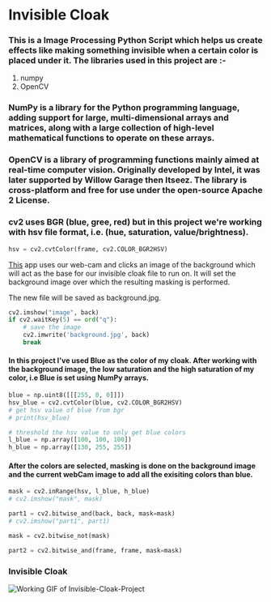 # Invisible Cloak

### This is a Image Processing Python Script which helps us create effects like making something invisible when a certain color is placed under it. The libraries used in this project are :-

1. numpy
2. OpenCV

### NumPy is a library for the Python programming language, adding support for large, multi-dimensional arrays and matrices, along with a large collection of high-level mathematical functions to operate on these arrays.

### OpenCV is a library of programming functions mainly aimed at real-time computer vision. Originally developed by Intel, it was later supported by Willow Garage then Itseez. The library is cross-platform and free for use under the open-source Apache 2 License.

<!-- 
#### In this python project, I've used Haar-Cascade-Frontal-Detection Algorithm.

[Haar Cascade Frontal Face XML](https://raw.githubusercontent.com/opencv/opencv/master/data/haarcascades/haarcascade_frontalface_default.xml "Haar Cascade XML") -->

### cv2 uses BGR (blue, gree, red) but in this project we're working with hsv file format, i.e. (hue, saturation, value/brightness).

```python
hsv = cv2.cvtColor(frame, cv2.COLOR_BGR2HSV)
```

[This](background.py) app uses our web-cam and clicks an image of the background which will act as the base for our invisible cloak file to run on.
It will set the background image over which the resulting masking is performed.

The new file will be saved as background.jpg. 

```python
cv2.imshow("image", back)
if cv2.waitKey(5) == ord("q"):
    # save the image
    cv2.imwrite('background.jpg', back)
    break
```

#### In this project I've used Blue as the color of my cloak. After working with the background image, the low saturation and the high saturation of my color, i.e Blue is set using NumPy arrays.

```python
blue = np.uint8([[[255, 0, 0]]])
hsv_blue = cv2.cvtColor(blue, cv2.COLOR_BGR2HSV)
# get hsv value of blue from bgr
# print(hsv_blue)

# threshold the hsv value to only get blue colors
l_blue = np.array([100, 100, 100])
h_blue = np.array([130, 255, 255])
```

#### After the colors are selected, masking is done on the background image and the current webCam image to add all the exisiting colors than blue.

``` python
mask = cv2.inRange(hsv, l_blue, h_blue)
# cv2.imshow("mask", mask)

part1 = cv2.bitwise_and(back, back, mask=mask)
# cv2.imshow("part1", part1)

mask = cv2.bitwise_not(mask)

part2 = cv2.bitwise_and(frame, frame, mask=mask)
```

### Invisible Cloak
![Working GIF of Invisible-Cloak-Project][inv-cloak]

[inv-cloak]: invisible-cloak.gif "Invisible-Cloak-Project"